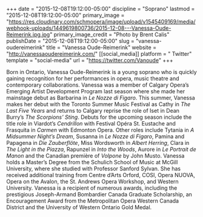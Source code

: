 +++
date = "2015-12-08T19:12:00-05:00"
discipline = "Soprano"
lastmod = "2015-12-08T19:12:00-05:00"
primary_image = "https://res.cloudinary.com/schmopera/image/upload/v1545409169/media/webhook-uploads/1449619800736/2015-12-08---Vanessa-Oude-Reimerink.jpg.jpg"
primary_image_credit = "Photo by Brent Calis"
publishDate = "2015-12-08T19:12:00-05:00"
slug = "vanessa-oudereimerink"
title = "Vanessa Oude-Reimerink"
website = "http://vanessaoudereimerink.com/"
[[social_media]]
platform = " Twitter"
template = "social-media"
url = "https://twitter.com/Vanoude"
+++

Born in Ontario, Vanessa Oude-Reimerink is a young soprano who is quickly gaining recognition for her performances in opera, music theatre and contemporary collaborations. Vanessa was a member of Calgary Opera’s Emerging Artist Development Program last season where she made her mainstage debut as Barbarina in *Le Nozze di Figaro*. This summer, Vanessa makes her debut with the Toronto Summer Music Festival as Cathy in *The Last Five Years* and returns to Calgary reprise the role of Iset in Dean Burry’s *The Scorpions’ Sting*. Debuts for the upcoming season include the title role in Viardot’s *Cendrillon* with Festival Opéra St. Eustache and Frasquita in *Carmen* with Edmonton Opera. Other roles include Tytania in *A Midsummer Night’s Dream*, Susanna in *Le Nozze di Figaro*, Pamina and Papagena in *Die Zauberflöte*, Miss Wordsworth in *Albert Herring*, Clara in *The Light in the Piazza*, Rapunzel in *Into the Woods*, Aurore in *Le Portrait de Manon* and the Canadian première of *Volpone* by John Musto. Vanessa holds a Master’s Degree from the Schulich School of Music at McGill University, where she studied with Professor Sanford Sylvan. She has received additional training from Centre d’Arts Orford, COSI, Opera NUOVA, Opera on the Avalon, the St. Andrews Opera Workshop, and Western University. Vanessa is a recipient of numerous awards, including the prestigious Joseph-Armand Bombardier Canada Graduate Scholarship, an Encouragement Award from the Metropolitan Opera Western Canada District and the University of Western Ontario Gold Medal.
